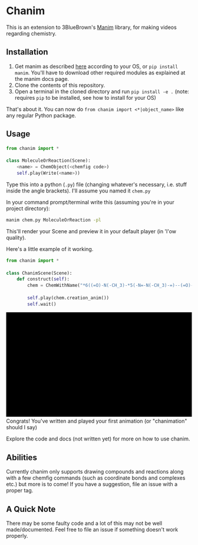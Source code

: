 # Chanim
This is an extension to 3BlueBrown's [Manim](https://www.github.com/ManimCommunity/manim) library,
for making videos regarding chemistry.

## Installation
1. Get manim as described [here](https://docs.manim.community/en/latest/installation.html) according to your OS,  or `pip install manim`. You'll have to download other required modules as explained at the manim docs page.
2. Clone the contents of this repository.
3. Open a terminal in the cloned directory and run `pip install -e .` (note: requires `pip` to be installed, see how to install for your OS)

That's about it. You can now do `from chanim import <*|object_name>` like any regular Python package. 

## Usage
```py
from chanim import *

class MoleculeOrReaction(Scene):
    <name> = ChemObject(<chemfig code>)
    self.play(Write(<name>))
```

Type this into a python (`.py`) file (changing whatever's necessary, i.e. stuff inside the angle brackets). I'll assume you named it `chem.py`

In your command prompt/terminal write this (assuming you're in your project directory):

```sh
manim chem.py MoleculeOrReaction -pl
```
This'll render your Scene and preview it in your default player (in 'l'ow quality).

Here's a little example of it working.

```py
from chanim import *

class ChanimScene(Scene):
    def construct(self):
        chem = ChemWithName("*6((=O)-N(-CH_3)-*5(-N=-N(-CH_3)-=)--(=O)-N(-H_3C)-)")

        self.play(chem.creation_anim())
        self.wait()
```
![output](ChanimScene.gif)
Congrats! You've written and played your first animation (or "chanimation" should I say)

Explore the code and docs (not written yet) for more on how to use chanim.

## Abilities
Currently chanim only supports drawing compounds and reactions along with a few chemfig commands (such as coordinate bonds and complexes etc.) but more is to come! If you have a suggestion, file an issue with a proper tag.

## A Quick Note
There may be some faulty code and a lot of this may not be well made/documented. Feel free to file an issue if something doesn't work properly.
